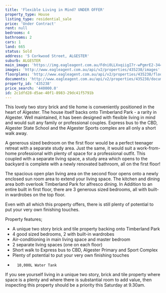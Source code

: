 ```yaml
---
title: 'Flexible Living in Mind? UNDER OFFER'
property_type: House
listing_type: residential_sale
price: 'Under Contract'
rent: null
bedrooms: 4
bathrooms: 2
cars: 1
land: 665
status: Sold
address: '5 Corkwood Street, ALGESTER'
suburb: ALGESTER
main_image: 'https://img.eagleagent.com.au/Fdni0LLXxqiigI7r-wPgmrE2-34=/1280x854/smart/https://s3-us-west-2.amazonaws.com/eagleagent-orig/images/6822083/116968255-image-M.jpg'
images: 'http://www.eagleagent.com.au/api/v2/properties/435238/images'
floorplans: 'http://www.eagleagent.com.au/api/v2/properties/435238/floorplans'
documents: 'http://www.eagleagent.com.au/api/v2/properties/435238/documents'
property_id: '435238'
price_search: '440000.0'
id: 2c1dfd28-d5ae-40f1-8983-29dc41f5791b
---
```

This lovely two story brick and tile home is conveniently positioned in the heart of Algester.
The house itself backs onto Timberland Park - a rarity in Algester. Well maintained, it has been designed with flexible living in mind and would suit any family or professional couples.
Express bus to the CBD, Algester State School and the Algester Sports complex are all only a short walk away.

A generous sized bedroom on the first floor would be a perfect teenager retreat with a separate study area. Just the same, it would suit a work-from-home professional with plenty of space for a professional outfit. This coupled with a separate living space, a study area which opens to the backyard is complete with a newly renovated bathroom, all on the first floor!

The spacious open plan living area on the second floor opens onto a newly enclosed sun room area to extend your living space. The kitchen and dining area both overlook Timberland Park for alfresco dining. In Addition to an entire built in first floor, there are 3 generous sized bedrooms, all with built-in wardrobes on the top floor.

Even with all which this property offers, there is still plenty of potential to put your very own finishing touches.

Property features;
- A unique two story brick and tile property backing onto Timberland Park
- 4 good sized bedrooms, 2 with built-in wardrobes
- Air-conditioning in main living space and master bedroom
- 2 separate living spaces (one on each floor)
- Short walk to Express bus to CBD, Algester Primary and Sport Complex
- Plenty of potential to put your very own finishing touches
-       10,000L Water Tank

If you see yourself living in a unique two story, brick and tile property where space is a plenty and where there is substantial room to add value, then inspecting this property should be a priority this Saturday at 9.30am.